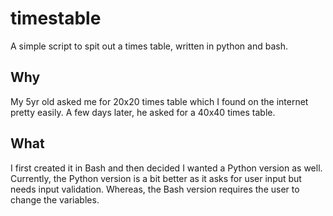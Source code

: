 # timestable
A simple script to spit out a times table, written in python and bash.  

## Why
My 5yr old asked me for 20x20 times table which I found on the internet pretty easily.  A few days later, he asked for a 40x40 times table. 

## What
I first created it in Bash and then decided I wanted a Python version as well.  Currently, the Python version is a bit better as it asks for user input but needs input validation.  Whereas, the Bash version requires the user to change the variables.


